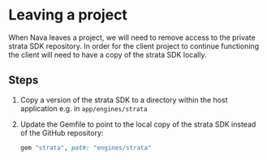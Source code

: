 # Leaving a project

When Nava leaves a project, we will need to remove access to the private strata SDK repository. In order for the client project to continue functioning the client will need to have a copy of the strata SDK locally.

## Steps

1. Copy a version of the strata SDK to a directory within the host application e.g. in `app/engines/strata`
2. Update the Gemfile to point to the local copy of the strata SDK instead of the GitHub repository:

   ```ruby
   gem "strata", path: "engines/strata"
   ```
